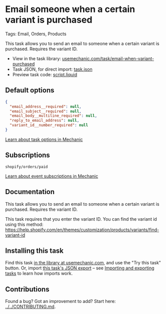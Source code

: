 # Email someone when a certain variant is purchased

Tags: Email, Orders, Products

This task allows you to send an email to someone when a certain variant is purchased. Requires the variant ID.

* View in the task library: [usemechanic.com/task/email-when-variant-purchased](https://usemechanic.com/task/email-when-variant-purchased)
* Task JSON, for direct import: [task.json](../../tasks/email-when-variant-purchased.json)
* Preview task code: [script.liquid](./script.liquid)

## Default options

```json
{
  "email_address__required": null,
  "email_subject__required": null,
  "email_body__multiline_required": null,
  "reply_to_email_address": null,
  "variant_id__number_required": null
}
```

[Learn about task options in Mechanic](https://docs.usemechanic.com/article/471-task-options)

## Subscriptions

```liquid
shopify/orders/paid
```

[Learn about event subscriptions in Mechanic](https://docs.usemechanic.com/article/408-subscriptions)

## Documentation

This task allows you to send an email to someone when a certain variant is purchased. Requires the variant ID.

This task requires that you enter the variant ID. You can find the variant id using this method: 
https://help.shopify.com/en/themes/customization/products/variants/find-variant-id

## Installing this task

Find this task [in the library at usemechanic.com](https://usemechanic.com/task/email-when-variant-purchased), and use the "Try this task" button. Or, import [this task's JSON export](../../tasks/email-when-variant-purchased.json) – see [Importing and exporting tasks](https://docs.usemechanic.com/article/505-importing-and-exporting-tasks) to learn how imports work.

## Contributions

Found a bug? Got an improvement to add? Start here: [../../CONTRIBUTING.md](../../CONTRIBUTING.md).
